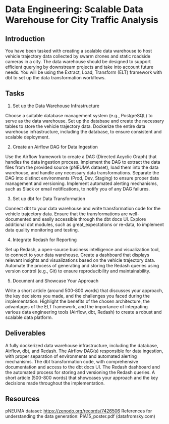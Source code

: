 # Data Engineering: Scalable Data Warehouse for City Traffic Analysis

## Introduction

You have been tasked with creating a scalable data warehouse to host vehicle trajectory data collected by swarm drones and static roadside cameras in a city. The data warehouse should be designed to support efficient querying by downstream projects and take into account future needs. You will be using the Extract, Load, Transform (ELT) framework with dbt to set up the data transformation workflows.

## Tasks

1. Set up the Data Warehouse Infrastructure

Choose a suitable database management system (e.g., PostgreSQL) to serve as the data warehouse.
Set up the database and create the necessary tables to store the vehicle trajectory data.
Dockerize the entire data warehouse infrastructure, including the database, to ensure consistent and scalable deployment.

2. Create an Airflow DAG for Data Ingestion

Use the Airflow framework to create a DAG (Directed Acyclic Graph) that handles the data ingestion process.
Implement the DAG to extract the data files from the provided source (pNEUMA dataset), load them into the data warehouse, and handle any necessary data transformations.
Separate the DAG into distinct environments (Prod, Dev, Staging) to ensure proper data management and versioning.
Implement automated alerting mechanisms, such as Slack or email notifications, to notify you of any DAG failures.

3. Set up dbt for Data Transformation

Connect dbt to your data warehouse and write transformation code for the vehicle trajectory data.
Ensure that the transformations are well-documented and easily accessible through the dbt docs UI.
Explore additional dbt modules, such as great_expectations or re-data, to implement data quality monitoring and testing.

4. Integrate Redash for Reporting

Set up Redash, a open-source business intelligence and visualization tool, to connect to your data warehouse.
Create a dashboard that displays relevant insights and visualizations based on the vehicle trajectory data.
Automate the process of generating and storing the Redash queries using version control (e.g., Git) to ensure reproducibility and maintainability.

5. Document and Showcase Your Approach

Write a short article (around 500-800 words) that discusses your approach, the key decisions you made, and the challenges you faced during the implementation.
Highlight the benefits of the chosen architecture, the advantages of the ELT framework, and the importance of integrating various data engineering tools (Airflow, dbt, Redash) to create a robust and scalable data platform.

## Deliverables

A fully dockerized data warehouse infrastructure, including the database, Airflow, dbt, and Redash.
The Airflow DAG(s) responsible for data ingestion, with proper separation of environments and automated alerting mechanisms.
The dbt transformation code, with comprehensive documentation and access to the dbt docs UI.
The Redash dashboard and the automated process for storing and versioning the Redash queries.
A short article (500-800 words) that showcases your approach and the key decisions made throughout the implementation.

## Resources

pNEUMA dataset: https://zenodo.org/records/7426506
References for understanding the data generation:
PIA15_poster.pdf (datafromsky.com)
